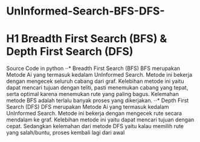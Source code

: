 # UnInformed-Search-BFS-DFS-
# H1  Breadth First Search (BFS) &amp; Depth First Search (DFS)
Source Code in python
⋅⋅* Breadth First Search (BFS)
    BFS merupakan Metode Ai yang termasuk kedalam UnInformed Search. Metode ini bekerja dengan mengecek seluruh cabang dari graf. Kelebihan metode ini yaitu dapat mencari tujuan dengan teliti, pasti menemukan cabang yang tepat, serta optimal karena menemukan rute yang paling bagus. Kelemahan metode BFS adalah terlalu banyak proses yang dikerjakan.
⋅⋅* Depth First Search (DFS)
    DFS merupakan Metode Ai yang termasuk kedalam UnInformed Search. Metode ini bekerja dengan mengecek rute secara mendalam ke graf. Kelebihan metode ini yaitu dapat mencari tujuan dengan cepat. Sedangkan kelemahan dari metode DFS yaitu kalau memilih rute yang salah/buntu, proses kembali lagi dari awal
